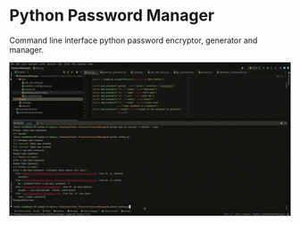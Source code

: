# Python Password Manager
Command line interface python password encryptor, generator and manager.


<img src="pass_manager.gif"/>



